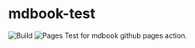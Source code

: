 # mdbook-test
![Build](https://github.com/drodofsky/mdbook-test/actions/workflows/build.yml/badge.svg)
![Pages](https://github.com/drodofsky/mdbook-test/actions/workflows/pages.yml/badge.svg)
Test for mdbook github pages action.
